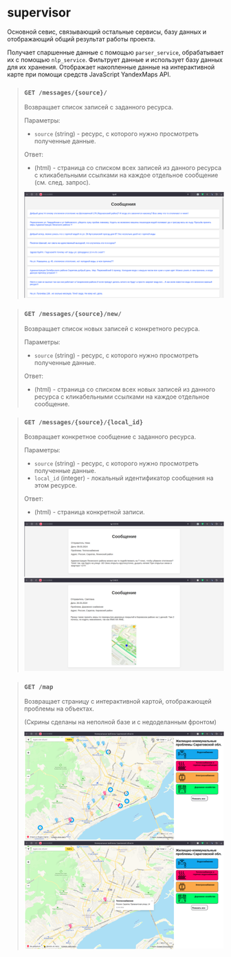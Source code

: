 # supervisor

Основной севис, связывающий остальные сервисы, базу данных и отображающий общий результат
работы проекта. 

Получает спаршенные данные с помощью `parser_service`, обрабатывает их с помощью 
`nlp_service`. Фильтрует данные и использует базу данных для их хранения.
Отображает накопленные данные на интерактивной карте при помощи средств JavaScript 
YandexMaps API.

> ### `GET /messages/{source}/`
> Возвращает список записей с заданного ресурса.
>
> Параметры:
> - `source` (string) - ресурс, с которого нужно просмотреть полученные данные.
>
> Ответ:
> - (html) - страница со списком всех записей из данного ресурса с кликабельными
> ссылками на каждое отдельное сообщение (см. след. запрос).
> 
> ![рис.1](img/message_source.png)


> ### `GET /messages/{source}/new/`
> Возвращает список новых записей с конкретного ресурса.
>
> Параметры:
> - `source` (string) - ресурс, с которого нужно просмотреть полученные данные.
>
> Ответ:
> - (html) - страница со списком всех новых записей из данного ресурса с кликабельными
> ссылками на каждое отдельное сообщение.


> ### `GET /messages/{source}/{local_id}`
> Возвращает конкретное сообщение с заданного ресурса.
>
> Параметры:
> - `source` (string) - ресурс, с которого нужно просмотреть полученные данные.
> - `local_id` (integer) - локальный идентификатор сообщения на этом ресурсе.
>
> Ответ:
> - (html) - страница конкретной записи.
> 
> ![рис.3](img/message_source_id.png)
> ![рис.4](img/message_source_id_2.png)


> ### `GET /map`
> Возвращает страницу с интерактивной картой, отображающей проблемы на объектах.
> 
> (Скрины сделаны на неполной базе и с недоделанным фронтом)
> 
> ![рис.5](img/map.png)
> ![рис.6](img/map_2.png)

